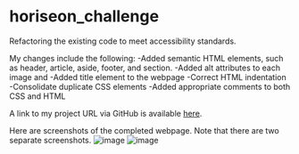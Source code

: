 # horiseon_challenge
Refactoring the existing code to meet accessibility standards. 

My changes include the following:
-Added semantic HTML elements, such as header, article, aside, footer, and section.
-Added alt attributes to each image and 
-Added title element to the webpage 
-Correct HTML indentation
-Consolidate duplicate CSS elements
-Added appropriate comments to both CSS and HTML

A link to my project URL via GitHub is available [here](https://lexiehansen.github.io/horiseon_challenge/).

Here are screenshots of the completed webpage. Note that there are two separate screenshots.
![image](https://user-images.githubusercontent.com/72775548/97826092-e4337780-1c7d-11eb-893d-631a73019b7b.png)
![image](https://user-images.githubusercontent.com/72775548/97826112-f1e8fd00-1c7d-11eb-884e-d987860b3f3e.png)

